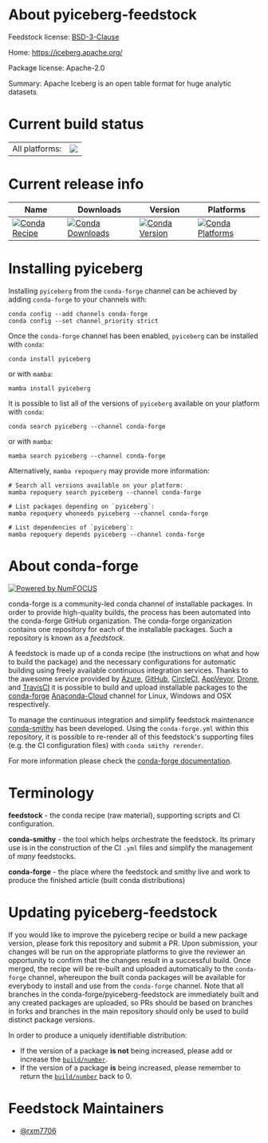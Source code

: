 About pyiceberg-feedstock
=========================

Feedstock license: [BSD-3-Clause](https://github.com/conda-forge/pyiceberg-feedstock/blob/main/LICENSE.txt)

Home: https://iceberg.apache.org/

Package license: Apache-2.0

Summary: Apache Iceberg is an open table format for huge analytic datasets

Current build status
====================


<table><tr><td>All platforms:</td>
    <td>
      <a href="https://dev.azure.com/conda-forge/feedstock-builds/_build/latest?definitionId=18088&branchName=main">
        <img src="https://dev.azure.com/conda-forge/feedstock-builds/_apis/build/status/pyiceberg-feedstock?branchName=main">
      </a>
    </td>
  </tr>
</table>

Current release info
====================

| Name | Downloads | Version | Platforms |
| --- | --- | --- | --- |
| [![Conda Recipe](https://img.shields.io/badge/recipe-pyiceberg-green.svg)](https://anaconda.org/conda-forge/pyiceberg) | [![Conda Downloads](https://img.shields.io/conda/dn/conda-forge/pyiceberg.svg)](https://anaconda.org/conda-forge/pyiceberg) | [![Conda Version](https://img.shields.io/conda/vn/conda-forge/pyiceberg.svg)](https://anaconda.org/conda-forge/pyiceberg) | [![Conda Platforms](https://img.shields.io/conda/pn/conda-forge/pyiceberg.svg)](https://anaconda.org/conda-forge/pyiceberg) |

Installing pyiceberg
====================

Installing `pyiceberg` from the `conda-forge` channel can be achieved by adding `conda-forge` to your channels with:

```
conda config --add channels conda-forge
conda config --set channel_priority strict
```

Once the `conda-forge` channel has been enabled, `pyiceberg` can be installed with `conda`:

```
conda install pyiceberg
```

or with `mamba`:

```
mamba install pyiceberg
```

It is possible to list all of the versions of `pyiceberg` available on your platform with `conda`:

```
conda search pyiceberg --channel conda-forge
```

or with `mamba`:

```
mamba search pyiceberg --channel conda-forge
```

Alternatively, `mamba repoquery` may provide more information:

```
# Search all versions available on your platform:
mamba repoquery search pyiceberg --channel conda-forge

# List packages depending on `pyiceberg`:
mamba repoquery whoneeds pyiceberg --channel conda-forge

# List dependencies of `pyiceberg`:
mamba repoquery depends pyiceberg --channel conda-forge
```


About conda-forge
=================

[![Powered by
NumFOCUS](https://img.shields.io/badge/powered%20by-NumFOCUS-orange.svg?style=flat&colorA=E1523D&colorB=007D8A)](https://numfocus.org)

conda-forge is a community-led conda channel of installable packages.
In order to provide high-quality builds, the process has been automated into the
conda-forge GitHub organization. The conda-forge organization contains one repository
for each of the installable packages. Such a repository is known as a *feedstock*.

A feedstock is made up of a conda recipe (the instructions on what and how to build
the package) and the necessary configurations for automatic building using freely
available continuous integration services. Thanks to the awesome service provided by
[Azure](https://azure.microsoft.com/en-us/services/devops/), [GitHub](https://github.com/),
[CircleCI](https://circleci.com/), [AppVeyor](https://www.appveyor.com/),
[Drone](https://cloud.drone.io/welcome), and [TravisCI](https://travis-ci.com/)
it is possible to build and upload installable packages to the
[conda-forge](https://anaconda.org/conda-forge) [Anaconda-Cloud](https://anaconda.org/)
channel for Linux, Windows and OSX respectively.

To manage the continuous integration and simplify feedstock maintenance
[conda-smithy](https://github.com/conda-forge/conda-smithy) has been developed.
Using the ``conda-forge.yml`` within this repository, it is possible to re-render all of
this feedstock's supporting files (e.g. the CI configuration files) with ``conda smithy rerender``.

For more information please check the [conda-forge documentation](https://conda-forge.org/docs/).

Terminology
===========

**feedstock** - the conda recipe (raw material), supporting scripts and CI configuration.

**conda-smithy** - the tool which helps orchestrate the feedstock.
                   Its primary use is in the construction of the CI ``.yml`` files
                   and simplify the management of *many* feedstocks.

**conda-forge** - the place where the feedstock and smithy live and work to
                  produce the finished article (built conda distributions)


Updating pyiceberg-feedstock
============================

If you would like to improve the pyiceberg recipe or build a new
package version, please fork this repository and submit a PR. Upon submission,
your changes will be run on the appropriate platforms to give the reviewer an
opportunity to confirm that the changes result in a successful build. Once
merged, the recipe will be re-built and uploaded automatically to the
`conda-forge` channel, whereupon the built conda packages will be available for
everybody to install and use from the `conda-forge` channel.
Note that all branches in the conda-forge/pyiceberg-feedstock are
immediately built and any created packages are uploaded, so PRs should be based
on branches in forks and branches in the main repository should only be used to
build distinct package versions.

In order to produce a uniquely identifiable distribution:
 * If the version of a package **is not** being increased, please add or increase
   the [``build/number``](https://docs.conda.io/projects/conda-build/en/latest/resources/define-metadata.html#build-number-and-string).
 * If the version of a package **is** being increased, please remember to return
   the [``build/number``](https://docs.conda.io/projects/conda-build/en/latest/resources/define-metadata.html#build-number-and-string)
   back to 0.

Feedstock Maintainers
=====================

* [@rxm7706](https://github.com/rxm7706/)


